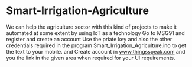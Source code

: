 # Smart-Irrigation-Agriculture
We can help the agriculture sector with this kind of projects to make it automated at some extent by using IoT as a technology
Go to MSG91 and register and create an account
Use the priate key and also the other credentials required in the program Smart_Irrigation_Agriculture.ino to get the text to your mobile.
and Create account in www.thingsspeak.com and you the link in the given area when required for your UI requirements.
